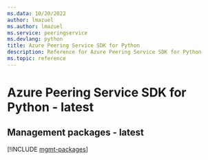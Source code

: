 ```yaml
---
ms.data: 10/20/2022
author: lmazuel
ms.author: lmazuel
ms.service: peeringservice
ms.devlang: python
title: Azure Peering Service SDK for Python
description: Reference for Azure Peering Service SDK for Python
ms.topic: reference
---
```

# Azure Peering Service SDK for Python - latest

## Management packages - latest
[!INCLUDE [mgmt-packages](peering-service-mgmt-index.md)]